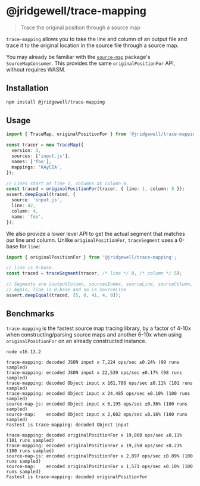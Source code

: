 # @jridgewell/trace-mapping

> Trace the original position through a source map

`trace-mapping` allows you to take the line and column of an output file and trace it to the original location in the
source file through a source map.

You may already be familiar with the [`source-map`][source-map] package's `SourceMapConsumer`. This provides the
same `originalPositionFor` API, without requires WASM.

## Installation

```sh
npm install @jridgewell/trace-mapping
```

## Usage

```typescript
import { TraceMap, originalPositionFor } from '@jridgewell/trace-mapping';

const tracer = new TraceMap({
  version: 3,
  sources: ['input.js'],
  names: ['foo'],
  mappings: 'KAyCIA',
});

// Lines start at line 1, columns at column 0.
const traced = originalPositionFor(tracer, { line: 1, column: 5 });
assert.deepEqual(traced, {
  source: 'input.js',
  line: 42,
  column: 4,
  name: 'foo',
});
```

We also provide a lower level API to get the actual segment that matches our line and column. Unlike
`originalPositionFor`, `traceSegment` uses a 0-base for `line`:

```typescript
import { originalPositionFor } from '@jridgewell/trace-mapping';

// line is 0-base.
const traced = traceSegment(tracer, /* line */ 0, /* column */ 5);

// Segments are [outputColumn, sourcesIndex, sourceLine, sourceColumn, namesIndex]
// Again, line is 0-base and so is sourceLine
assert.deepEqual(traced, [5, 0, 41, 4, 0]);
```

## Benchmarks

`trace-mapping` is the fastest source map tracing library, by a factor of 4-10x when constructing/parsing source maps
and another 6-10x when using `originalPositionFor` on an already constructed instance.

```
node v16.13.2

trace-mapping: decoded JSON input x 7,224 ops/sec ±0.24% (99 runs sampled)
trace-mapping: encoded JSON input x 22,539 ops/sec ±0.17% (98 runs sampled)
trace-mapping: decoded Object input x 161,786 ops/sec ±0.11% (101 runs sampled)
trace-mapping: encoded Object input x 24,485 ops/sec ±0.10% (100 runs sampled)
source-map-js: encoded Object input x 6,195 ops/sec ±0.36% (100 runs sampled)
source-map:    encoded Object input x 2,602 ops/sec ±0.16% (100 runs sampled)
Fastest is trace-mapping: decoded Object input

trace-mapping: decoded originalPositionFor x 19,860 ops/sec ±0.11% (101 runs sampled)
trace-mapping: encoded originalPositionFor x 19,250 ops/sec ±0.23% (100 runs sampled)
source-map-js: encoded originalPositionFor x 2,897 ops/sec ±0.09% (100 runs sampled)
source-map:    encoded originalPositionFor x 1,571 ops/sec ±0.10% (100 runs sampled)
Fastest is trace-mapping: decoded originalPositionFor
```

[source-map]: https://www.npmjs.com/package/source-map
